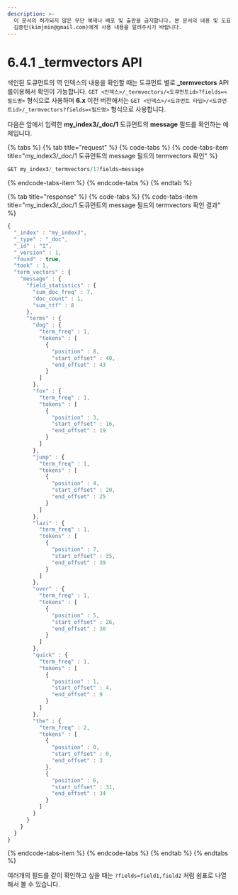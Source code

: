 ```yaml
---
description: >-
  이 문서의 허가되지 않은 무단 복제나 배포 및 출판을 금지합니다. 본 문서의 내용 및 도표 등을 인용하고자 하는 경우 출처를 명시하고
  김종민(kimjmin@gmail.com)에게 사용 내용을 알려주시기 바랍니다.
---
```


# 6.4.1 \_termvectors API

  색인된 도큐먼트의 역 인덱스의 내용을 확인할 때는 도큐먼트 별로 **\_termvectors** API를이용해서 확인이 가능합니다. `GET <인덱스>/_termvectors/<도큐먼트id>?fields=<필드명>` 형식으로 사용하며 **6.x** 이전 버전에서는 `GET <인덱스>/<도큐먼트 타입>/<도큐먼트id>/_termvectors?fields=<필드명>` 형식으로 사용합니다. 

  다음은 앞에서 입력한 **my\_index3/\_doc/1** 도큐먼트의 **message** 필드를 확인하는 예제입니다.

{% tabs %}
{% tab title="request" %}
{% code-tabs %}
{% code-tabs-item title="my\_index3/\_doc/1 도큐먼트의 message 필드의 termvectors 확인" %}
```javascript
GET my_index3/_termvectors/1?fields=message
```
{% endcode-tabs-item %}
{% endcode-tabs %}
{% endtab %}

{% tab title="response" %}
{% code-tabs %}
{% code-tabs-item title="my\_index3/\_doc/1 도큐먼트의 message 필드의 termvectors 확인 결과" %}
```javascript
{
  "_index" : "my_index3",
  "_type" : "_doc",
  "_id" : "1",
  "_version" : 1,
  "found" : true,
  "took" : 1,
  "term_vectors" : {
    "message" : {
      "field_statistics" : {
        "sum_doc_freq" : 7,
        "doc_count" : 1,
        "sum_ttf" : 8
      },
      "terms" : {
        "dog" : {
          "term_freq" : 1,
          "tokens" : [
            {
              "position" : 8,
              "start_offset" : 40,
              "end_offset" : 43
            }
          ]
        },
        "fox" : {
          "term_freq" : 1,
          "tokens" : [
            {
              "position" : 3,
              "start_offset" : 16,
              "end_offset" : 19
            }
          ]
        },
        "jump" : {
          "term_freq" : 1,
          "tokens" : [
            {
              "position" : 4,
              "start_offset" : 20,
              "end_offset" : 25
            }
          ]
        },
        "lazi" : {
          "term_freq" : 1,
          "tokens" : [
            {
              "position" : 7,
              "start_offset" : 35,
              "end_offset" : 39
            }
          ]
        },
        "over" : {
          "term_freq" : 1,
          "tokens" : [
            {
              "position" : 5,
              "start_offset" : 26,
              "end_offset" : 30
            }
          ]
        },
        "quick" : {
          "term_freq" : 1,
          "tokens" : [
            {
              "position" : 1,
              "start_offset" : 4,
              "end_offset" : 9
            }
          ]
        },
        "the" : {
          "term_freq" : 2,
          "tokens" : [
            {
              "position" : 0,
              "start_offset" : 0,
              "end_offset" : 3
            },
            {
              "position" : 6,
              "start_offset" : 31,
              "end_offset" : 34
            }
          ]
        }
      }
    }
  }
}

```
{% endcode-tabs-item %}
{% endcode-tabs %}
{% endtab %}
{% endtabs %}

  여러개의 필드를 같이 확인하고 싶을 때는 `?fields=field1,field2` 처럼 쉼표로 나열해서 볼 수 있습니다.

